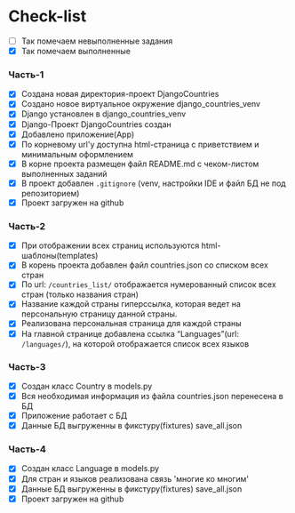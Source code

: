# Check-list
- [ ] Так помечаем невыполненные задания
- [x] Так помечаем выполненные

### Часть-1
- [x] Создана новая директория-проект DjangoCountries
- [x] Создано новое виртуальное окружение django_countries_venv
- [x] Django установлен в django_countries_venv
- [x] Django-Проект DjangoCountries создан 
- [x] Добавлено приложение(App)
- [x] По корневому url'у доступна html-страница с приветствием и минимальным оформлением
- [x] В корне проекта размещен файл README.md с чеком-листом выполненных заданий
- [x] В проект добавлен `.gitignore` (venv, настройки IDE и файл БД не под репозиторием)
- [x] Проект загружен на github

### Часть-2
- [x] При отображении всех страниц используются html-шаблоны(templates)
- [x] В корень проекта добавлен файл countries.json со списком всех стран
- [x] По url: `/countries_list/` отображается нумерованный список всех стран (только названия стран)
- [x] Название каждой страны гиперссылка, которая ведет на персональную страницу данной страны.
- [x] Реализована персональная страница для каждой страны
- [x] На главной странице добавлена ссылка “Languages”(url: `/languages/`), на которой отображается список всех языков

### Часть-3
- [x] Создан класс Country в models.py
- [x] Вся необходимая информация из файла countries.json перенесена в БД
- [x] Приложение работает с БД
- [x] Данные БД выгруженны в фикстуру(fixtures) save_all.json

### Часть-4
- [x] Создан класс Language в models.py
- [x] Для стран и языков реализована связь 'многие ко многим'
- [x] Данные БД выгруженны в фикстуру(fixtures) save_all.json
- [x] Проект загружен на github